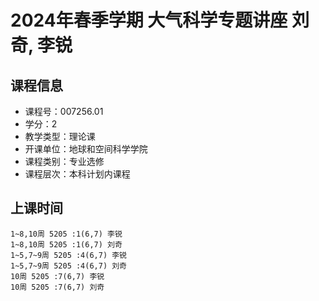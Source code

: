 # 2024年春季学期 大气科学专题讲座 刘奇, 李锐






## 课程信息

- 课程号：007256.01
- 学分：2
- 教学类型：理论课
- 开课单位：地球和空间科学学院
- 课程类别：专业选修
- 课程层次：本科计划内课程

## 上课时间

```
1~8,10周 5205 :1(6,7) 李锐
1~8,10周 5205 :1(6,7) 刘奇
1~5,7~9周 5205 :4(6,7) 李锐
1~5,7~9周 5205 :4(6,7) 刘奇
10周 5205 :7(6,7) 李锐
10周 5205 :7(6,7) 刘奇
```

